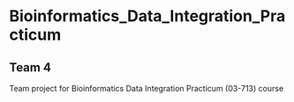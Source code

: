 # Bioinformatics_Data_Integration_Practicum
## Team 4
Team project for Bioinformatics Data Integration Practicum (03-713) course
